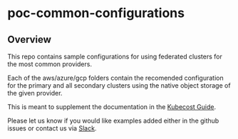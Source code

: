 # poc-common-configurations

## Overview

This repo contains sample configurations for using federated clusters for the most common providers.

Each of the aws/azure/gcp folders contain the recomended configuration for the primary and all secondary clusters using the native object storage of the given provider.

This is meant to supplement the documentation in the [Kubecost Guide](https://guide.kubecost.com/).

Please let us know if you would like examples added either in the github issues or contact us via [Slack](https://kubecost.slack.com/).

